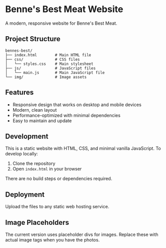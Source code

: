 # Benne's Best Meat Website

A modern, responsive website for Benne's Best Meat.

## Project Structure

```
bennes-best/
├── index.html        # Main HTML file
├── css/              # CSS files
│   └── styles.css    # Main stylesheet
├── js/               # JavaScript files
│   └── main.js       # Main JavaScript file
└── img/              # Image assets
```

## Features

- Responsive design that works on desktop and mobile devices
- Modern, clean layout 
- Performance-optimized with minimal dependencies
- Easy to maintain and update

## Development

This is a static website with HTML, CSS, and minimal vanilla JavaScript. To develop locally:

1. Clone the repository
2. Open `index.html` in your browser

There are no build steps or dependencies required.

## Deployment

Upload the files to any static web hosting service.

## Image Placeholders

The current version uses placeholder divs for images. Replace these with actual image tags when you have the photos.